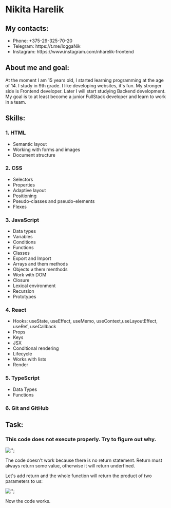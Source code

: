 # Nikita Harelik

## My contacts:
<ul>
  <li>Phone: +375-29-325-70-20</li>
  <li>Telegram: https://t.me/IoggaNik</li>
  <li>Instagram: https://www.instagram.com/nharelik-frontend</li>
</ul>

## About me and goal:
At the moment I am 15 years old, I started learning programming at the age of 14. I study in 9th grade. I like developing websites, it's fun.
My stronger side is Frontend developer.
Later I will start studying Backend development. My goal is to at least become a junior FullStack developer and learn to work in a team.

## Skills:

### 1. HTML
<ul>
  <li>Semantic layout</li>
  <li>Working with forms and images</li>
  <li>Document structure</li>
</ul>

### 2. CSS
<ul>
  <li>Selectors</li>
  <li>Properties</li>
  <li>Adaptive layout</li>
  <li>Positioning</li>
  <li>Pseudo-classes and pseudo-elements</li>
  <li>Flexes</li>
</ul>

### 3. JavaScript
<ul>
  <li>Data types</li>
  <li>Variables</li>
  <li>Conditions</li>
  <li>Functions</li>
  <li>Classes</li>
  <li>Export and Import</li>
  <li>Arrays and them methods</li>
  <li>Objects и them menthods</li>
  <li>Work with DOM</li>
  <li>Closure</li>
  <li>Lexical environment</li>
  <li>Recursion</li>
  <li>Prototypes</li>
</ul>

### 4. React
<ul>
  <li>Hooks: useState, useEffect, useMemo, useContext,useLayoutEffect, useRef, useCallback</li>
  <li>Props</li>
  <li>Keys</li>
  <li>JSX</li>
  <li>Conditional rendering</li>
  <li>Lifecycle</li>
  <li>Works with lists</li>
  <li>Render</li>
</ul>

### 5. TypeScript
<ul>
  <li>Data Types</li>
  <li>Functions</li>
</ul>

### 6. Git and GitHub

## Task:
### This code does not execute properly. Try to figure out why.

![''](/rsschool-cv/images/task-not.png);

The code doesn't work because there is no return statement. Return must always return some value, otherwise it will return underfined.

Let's add return and the whole function will return the product of two parameters to us:

![''](/rsschool-cv/images/task-complete.png);

Now the code works.
